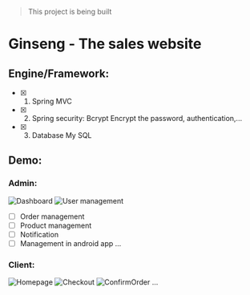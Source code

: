 > This project is being built

# Ginseng - The sales website
## Engine/Framework:		
- [x] 1. Spring MVC 		
- [x] 2. Spring security: Bcrypt Encrypt the password, authentication,...
- [x] 3. Database My SQL
## Demo:
### Admin:
![Dashboard](https://imgur.com/QayWhvH.png)
![User management](https://imgur.com/LkuNe0Z.png)
- [ ] Order management
- [ ] Product management
- [ ] Notification
- [ ] Management in android app
...
### Client:
![Homepage](https://imgur.com/TBLOktX.png)
![Checkout](https://imgur.com/ri78SPB.png)
![ConfirmOrder](https://imgur.com/YPjfTsa.png)
...
